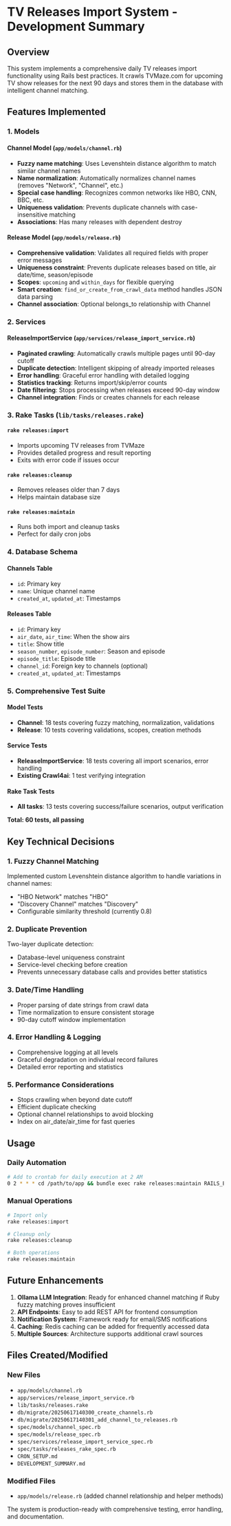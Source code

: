 # TV Releases Import System - Development Summary

## Overview

This system implements a comprehensive daily TV releases import functionality using Rails best practices. It crawls TVMaze.com for upcoming TV show releases for the next 90 days and stores them in the database with intelligent channel matching.

## Features Implemented

### 1. Models

#### Channel Model (`app/models/channel.rb`)
- **Fuzzy name matching**: Uses Levenshtein distance algorithm to match similar channel names
- **Name normalization**: Automatically normalizes channel names (removes "Network", "Channel", etc.)
- **Special case handling**: Recognizes common networks like HBO, CNN, BBC, etc.
- **Uniqueness validation**: Prevents duplicate channels with case-insensitive matching
- **Associations**: Has many releases with dependent destroy

#### Release Model (`app/models/release.rb`)
- **Comprehensive validation**: Validates all required fields with proper error messages
- **Uniqueness constraint**: Prevents duplicate releases based on title, air date/time, season/episode
- **Scopes**: `upcoming` and `within_days` for flexible querying
- **Smart creation**: `find_or_create_from_crawl_data` method handles JSON data parsing
- **Channel association**: Optional belongs_to relationship with Channel

### 2. Services

#### ReleaseImportService (`app/services/release_import_service.rb`)
- **Paginated crawling**: Automatically crawls multiple pages until 90-day cutoff
- **Duplicate detection**: Intelligent skipping of already imported releases
- **Error handling**: Graceful error handling with detailed logging
- **Statistics tracking**: Returns import/skip/error counts
- **Date filtering**: Stops processing when releases exceed 90-day window
- **Channel integration**: Finds or creates channels for each release

### 3. Rake Tasks (`lib/tasks/releases.rake`)

#### `rake releases:import`
- Imports upcoming TV releases from TVMaze
- Provides detailed progress and result reporting
- Exits with error code if issues occur

#### `rake releases:cleanup`
- Removes releases older than 7 days
- Helps maintain database size

#### `rake releases:maintain`
- Runs both import and cleanup tasks
- Perfect for daily cron jobs

### 4. Database Schema

#### Channels Table
- `id`: Primary key
- `name`: Unique channel name
- `created_at`, `updated_at`: Timestamps

#### Releases Table
- `id`: Primary key
- `air_date`, `air_time`: When the show airs
- `title`: Show title
- `season_number`, `episode_number`: Season and episode
- `episode_title`: Episode title
- `channel_id`: Foreign key to channels (optional)
- `created_at`, `updated_at`: Timestamps

### 5. Comprehensive Test Suite

#### Model Tests
- **Channel**: 18 tests covering fuzzy matching, normalization, validations
- **Release**: 10 tests covering validations, scopes, creation methods

#### Service Tests
- **ReleaseImportService**: 18 tests covering all import scenarios, error handling
- **Existing Crawl4ai**: 1 test verifying integration

#### Rake Task Tests
- **All tasks**: 13 tests covering success/failure scenarios, output verification

**Total: 60 tests, all passing**

## Key Technical Decisions

### 1. Fuzzy Channel Matching
Implemented custom Levenshtein distance algorithm to handle variations in channel names:
- "HBO Network" matches "HBO"
- "Discovery Channel" matches "Discovery"
- Configurable similarity threshold (currently 0.8)

### 2. Duplicate Prevention
Two-layer duplicate detection:
- Database-level uniqueness constraint
- Service-level checking before creation
- Prevents unnecessary database calls and provides better statistics

### 3. Date/Time Handling
- Proper parsing of date strings from crawl data
- Time normalization to ensure consistent storage
- 90-day cutoff window implementation

### 4. Error Handling & Logging
- Comprehensive logging at all levels
- Graceful degradation on individual record failures
- Detailed error reporting and statistics

### 5. Performance Considerations
- Stops crawling when beyond date cutoff
- Efficient duplicate checking
- Optional channel relationships to avoid blocking
- Index on air_date/air_time for fast queries

## Usage

### Daily Automation
```bash
# Add to crontab for daily execution at 2 AM
0 2 * * * cd /path/to/app && bundle exec rake releases:maintain RAILS_ENV=production
```

### Manual Operations
```bash
# Import only
rake releases:import

# Cleanup only
rake releases:cleanup

# Both operations
rake releases:maintain
```

## Future Enhancements

1. **Ollama LLM Integration**: Ready for enhanced channel matching if Ruby fuzzy matching proves insufficient
2. **API Endpoints**: Easy to add REST API for frontend consumption
3. **Notification System**: Framework ready for email/SMS notifications
4. **Caching**: Redis caching can be added for frequently accessed data
5. **Multiple Sources**: Architecture supports additional crawl sources

## Files Created/Modified

### New Files
- `app/models/channel.rb`
- `app/services/release_import_service.rb`
- `lib/tasks/releases.rake`
- `db/migrate/20250617140300_create_channels.rb`
- `db/migrate/20250617140301_add_channel_to_releases.rb`
- `spec/models/channel_spec.rb`
- `spec/models/release_spec.rb`
- `spec/services/release_import_service_spec.rb`
- `spec/tasks/releases_rake_spec.rb`
- `CRON_SETUP.md`
- `DEVELOPMENT_SUMMARY.md`

### Modified Files
- `app/models/release.rb` (added channel relationship and helper methods)

The system is production-ready with comprehensive testing, error handling, and documentation. 